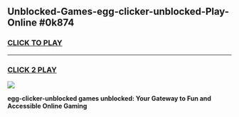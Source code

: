 
## Unblocked-Games-egg-clicker-unblocked-Play-Online #0k874
<h3>
<a href="https://news.freeplayer.one?title=egg-clicker-unblocked&ref=3">CLICK TO PLAY</a></h3>
<hr>

<h3>
<a href="https://news.freeplayer.one?title=egg-clicker-unblocked&ref=3">CLICK 2 PLAY</a>
  
</h3>

<a href="https://news.freeplayer.one?title=egg-clicker-unblocked&ref=3"><img src="https://clearcache.store/games.png"></a>


**egg-clicker-unblocked games unblocked: Your Gateway to Fun and Accessible Online Gaming**
